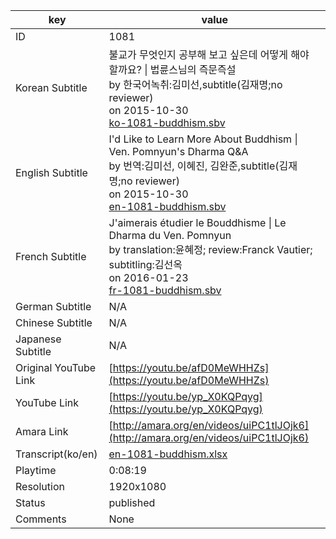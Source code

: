 |  key  |  value  |
|-------|---------|
| ID            | 1081 |
| Korean Subtitle | 불교가 무엇인지 공부해 보고 싶은데 어떻게 해야 할까요? \| 법륜스님의 즉문즉설<br>by 한국어녹취:김미선,subtitle(김재명;no reviewer)<br>on 2015-10-30<br>[ko-1081-buddhism.sbv](https://github.com/jungtosociety/dharma-qna/raw/master/sub/1081/ko-1081-buddhism.sbv)<br>|
| English Subtitle | I'd Like to Learn More About Buddhism \| Ven. Pomnyun's Dharma Q&A<br>by 번역:김미선, 이혜진, 김완준,subtitle(김재명;no reviewer)<br>on 2015-10-30<br>[en-1081-buddhism.sbv](https://github.com/jungtosociety/dharma-qna/raw/master/sub/1081/en-1081-buddhism.sbv)<br>|
| French Subtitle | J'aimerais étudier le Bouddhisme \| Le Dharma du Ven. Pomnyun<br>by translation:윤혜정; review:Franck Vautier; subtitling:김선옥<br>on 2016-01-23<br>[fr-1081-buddhism.sbv](https://github.com/jungtosociety/dharma-qna/raw/master/sub/1081/fr-1081-buddhism.sbv)<br>|
| German Subtitle | N/A |
| Chinese Subtitle | N/A |
| Japanese Subtitle | N/A |
| Original YouTube Link  | [https://youtu.be/afD0MeWHHZs](https://youtu.be/afD0MeWHHZs) |
| YouTube Link  | [https://youtu.be/yp_X0KQPqyg](https://youtu.be/yp_X0KQPqyg) |
| Amara Link    | [http://amara.org/en/videos/uiPC1tlJOjk6](http://amara.org/en/videos/uiPC1tlJOjk6) |
| Transcript(ko/en) | [en-1081-buddhism.xlsx](https://github.com/jungtosociety/dharma-qna/raw/master/sub/1081/en-1081-buddhism.xlsx) |
| Playtime | 0:08:19 |
| Resolution | 1920x1080|
| Status | published |
| Comments | None |
